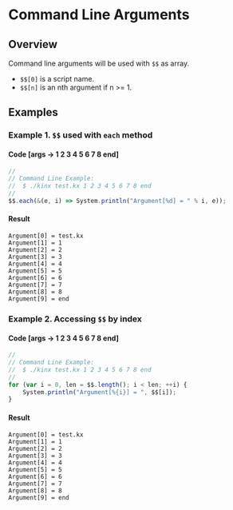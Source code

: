 # Command Line Arguments

## Overview

Command line arguments will be used with `$$` as array.

*   `$$[0]` is a script name.
*   `$$[n]` is an nth argument if n >= 1.

## Examples

### Example 1. `$$` used with `each` method

#### Code [args -> 1 2 3 4 5 6 7 8 end]

```javascript
//
// Command Line Example:
//  $ ./kinx test.kx 1 2 3 4 5 6 7 8 end
//
$$.each(&(e, i) => System.println("Argument[%d] = " % i, e));
```

#### Result

```
Argument[0] = test.kx
Argument[1] = 1
Argument[2] = 2
Argument[3] = 3
Argument[4] = 4
Argument[5] = 5
Argument[6] = 6
Argument[7] = 7
Argument[8] = 8
Argument[9] = end
```

### Example 2. Accessing `$$` by index

#### Code [args -> 1 2 3 4 5 6 7 8 end]

```javascript
//
// Command Line Example:
//  $ ./kinx test.kx 1 2 3 4 5 6 7 8 end
//
for (var i = 0, len = $$.length(); i < len; ++i) {
    System.println("Argument[%{i}] = ", $$[i]);
}
```

#### Result

```
Argument[0] = test.kx
Argument[1] = 1
Argument[2] = 2
Argument[3] = 3
Argument[4] = 4
Argument[5] = 5
Argument[6] = 6
Argument[7] = 7
Argument[8] = 8
Argument[9] = end
```
